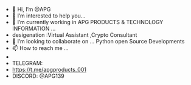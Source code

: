 - 👋 Hi, I’m @APG
- 👀 I’m interested to help you...
- 🌱 I’m currently working in APG PRODUCTS & TECHNOLOGY INFORMATION ...
- desigenation :Virtual Assistant ,Crypto Consultant
- 💞️ I’m looking to collaborate on ... Python open Source Developments
- 📫 How to reach me ...
-
- TELEGRAM:
- https://t.me/apgproducts_001
- DISCORD: @APG139

<!---
SGNCC06/SGNCC06 is a ✨ special ✨ repository because its `README.md` (this file) appears on your GitHub profile.
You can click the Preview link to take a look at your changes.
--->
